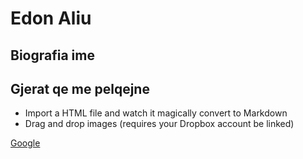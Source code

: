 # Edon Aliu
## Biografia ime

## Gjerat qe me pelqejne

- Import a HTML file and watch it magically convert to Markdown
- Drag and drop images (requires your Dropbox account be linked)


[Google](https://google.com)